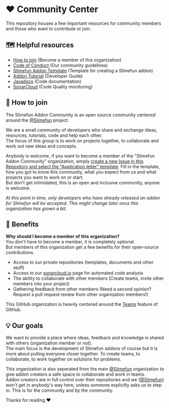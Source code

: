 # :heart: Community Center
This repository houses a few important resources for community members and those who want to contribute or join.

## :world_map: Helpful resources
* [How to join](#handshake-how-to-join) (Become a member of this organization)
* [Code of Conduct](https://github.com/Slimefun-Addon-Community/Community-Center/blob/main/CODE_OF_CONDUCT.md) (Our community guidelines)
* [Slimefun Addon Template](https://github.com/Slimefun/Addon-Template) (Template for creating a Slimefun addon)
* [Addon Tutorial](https://github.com/Slimefun/Slimefun4/wiki/Developer-Guide) (Developer Guide)
* [Javadocs](https://slimefun.github.io/javadocs/Slimefun4/docs/overview-summary.html) (Code documentation)
* [SonarCloud](https://sonarcloud.io/organizations/slimefun-addon-community/projects?sort=-analysis_date) (Code Quality monitoring)

## :handshake: How to join
The Slimefun Addon Community is an open source community centered around the [@Slimefun](https://github.com/Slimefun/) project.

We are a small community of developers who share and exchange ideas, resources, tutorials, code and help each other.<br>
The focus of this group is to work on projects together, to collaborate and work out new ideas and concepts.

Anybody is welcome, if you want to become a member of the "Slimefun Addon Community" organization, simply [create a new Issue in this Repository and select the "Application letter" template](https://github.com/Slimefun-Addon-Community/Community-Center/issues/new/choose).
Fill in the template, how you got to know this community, what you expect from us and what projects you want to work on or start.<br>
But don't get intimidated, this is an open and inclusive community, anyone is welcome.

*At this point in time, only developers who have already released an addon for Slimefun will be accepted. This might change later once this organization has grown a bit.*

## :open_book: Benefits
**Why should I become a member of this organization?**<br>
You don't have to become a member, it is completely optional.<br>
But members of this organization get a few benefits for their open-source contributions.
* Access to our private repositories (templates, documents and other stuff)
* Access to our [sonarcloud.io](https://sonarcloud.io/organizations/slimefun-addon-community/projects?sort=-analysis_date) page for automated code analysis
* The ability to collaborate with other members (Create teams, invite other members into your project)
* Gathering feedback from other members (Need a second opinion? Request a pull request review from other organization members!)

This GitHub organization is heavily centered around the [Teams](https://docs.github.com/en/free-pro-team@latest/github/setting-up-and-managing-organizations-and-teams/about-teams) feature of GitHub.

## :bulb: Our goals
We want to provide a place where ideas, feedback and knowledge is shared with others (organization member or not).<br>
The main focus is the development of Slimefun addons of course but it is more about pulling everyone closer together. To create teams, to collaborate, to work together on solutions for problems.

This organization is also seperated from the main [@Slimefun](https://github.com/Slimefun/) organization to give addon creators a safe space to collaborate and work in teams.<br>
Addon creators are in full control over their repositories and we ([@Slimefun](https://github.com/Slimefun/)) won't get in anybody's way here, unless someone explicitly asks us to step in. This is for the community and by the community.

Thanks for reading :heart:
